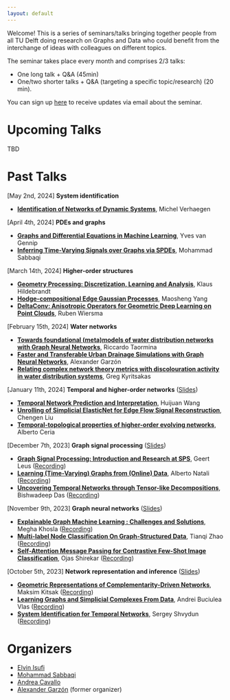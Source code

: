 ```yaml
---
layout: default
---
```


Welcome! This is a series of seminars/talks bringing together people from all TU Delft doing research on Graphs and Data who could benefit from the interchange of ideas with colleagues on different topics.  

The seminar takes place every month and comprises 2/3 talks:
- One long talk + Q&A (45min)
- One/two shorter talks + Q&A (targeting a specific topic/research) (20 min).

You can sign up [here](https://forms.office.com/pages/responsepage.aspx?id=TVJuCSlpMECM04q0LeCIewbAA7RP87dNtvNVETSiRPZUODZGSzBRM1FTM09JWjlLTlVTVTgzRjFKUi4u) to receive updates via email about the seminar.


# Upcoming Talks

TBD

# Past Talks

[May 2nd, 2024] **System identification**
- [**Identification of Networks of Dynamic Systems**](./past_talks/20240502.md), Michel Verhaegen

[April 4th, 2024] **PDEs and graphs**
- [**Graphs and Differential Equations in Machine Learning**](./past_talks/20240404.md), Yves van Gennip
- [**Inferring Time-Varying Signals over Graphs via SPDEs**](./past_talks/20240404.md), Mohammad Sabbaqi

[March 14th, 2024] **Higher-order structures**
- [**Geometry Processing: Discretization, Learning and Analysis**](./past_talks/20240314.md), Klaus Hildebrandt
- [**Hodge-compositional Edge Gaussian Processes**](./past_talks/20240314.md), Maosheng Yang
- [**DeltaConv: Anisotropic Operators for Geometric Deep Learning on Point Clouds**](./past_talks/20240314.md), Ruben Wiersma

[February 15th, 2024] **Water networks**
- [**Towards foundational (meta)models of water distribution networks with Graph Neural Networks**](./past_talks/20240215.md), Riccardo Taormina
- [**Faster and Transferable Urban Drainage Simulations with Graph Neural Networks**](./past_talks/20240215.md), Alexander Garzón
- [**Relating complex network theory metrics with discolouration activity in water distribution systems**](./past_talks/20240215.md), Greg Kyritsakas

[January 11th, 2024] **Temporal and higher-order networks** ([Slides](https://surfdrive.surf.nl/files/index.php/s/EFBE4vLunF3JYaC))
- [**Temporal Network Prediction and Interpretation**](./past_talks/20240111.md), Huijuan Wang
- [**Unrolling of Simplicial ElasticNet for Edge Flow Signal Reconstruction**](./past_talks/20240111.md), Chengen Liu
- [**Temporal-topological properties of higher-order evolving networks**](./past_talks/20240111.md), Alberto Ceria

[December 7th, 2023] **Graph signal processing** ([Slides](https://surfdrive.surf.nl/files/index.php/s/UoTuXag75v7jptT))
- [**Graph Signal Processing: Introduction and Research at SPS**](./past_talks/20231207.md), Geert Leus ([Recording](https://www.youtube.com/watch?v=O6rxAIbqqMo&ab_channel=Elvinisufi))
- [**Learning (Time-Varying) Graphs from (Online) Data**](./past_talks/20231207.md), Alberto Natali ([Recording](https://www.youtube.com/watch?v=kCUVcRBg0nc&ab_channel=Elvinisufi))
- [**Uncovering Temporal Networks through Tensor-like Decompositions**](./past_talks/20231207.md), Bishwadeep Das ([Recording](https://www.youtube.com/watch?v=wUy4S24fjoA&ab_channel=Elvinisufi))


[November 9th, 2023] **Graph neural networks** ([Slides](https://surfdrive.surf.nl/files/index.php/s/LiEThOeFRiMwyrF))
- [**Explainable Graph Machine Learning : Challenges and Solutions**](./past_talks/20231109.md), Megha Khosla ([Recording](https://www.youtube.com/watch?v=J5UDZ3Ln7ac&list=PLdzxeAZte_YvxvSCBiQyDdyO8muNHWnLr&index=6))
- [**Multi-label Node Classification On Graph-Structured Data**](./past_talks/20231109.md), Tianqi Zhao
 ([Recording](https://www.youtube.com/watch?v=eGjqgAKEf1o&list=PLdzxeAZte_YvxvSCBiQyDdyO8muNHWnLr&index=8&ab_channel=Elvinisufi))
- [**Self-Attention Message Passing for Contrastive Few-Shot Image Classification**](./past_talks/20231109.md), Ojas Shirekar ([Recording](https://www.youtube.com/watch?v=1RyKfa002z8&list=PLdzxeAZte_YvxvSCBiQyDdyO8muNHWnLr&index=6&ab_channel=Elvinisufi))



[October 5th, 2023] **Network representation and inference** ([Slides](https://surfdrive.surf.nl/files/index.php/s/dbSFaD1mbyoxHpS))
- [**Geometric Representations of Complementarity-Driven Networks**](./past_talks/20231005.md), Maksim Kitsak ([Recording](https://www.youtube.com/watch?v=18HG0KE6YrQ&ab_channel=Elvinisufi))
- [**Learning Graphs and Simplicial Complexes From Data**](./past_talks/20231005.md), Andrei Buciulea Vlas
 ([Recording](https://www.youtube.com/watch?v=VwD0u1zBYxo))
- [**System Identification for Temporal Networks**](./past_talks/20231005.md), Sergey Shvydun ([Recording](https://www.youtube.com/watch?v=Cj6y-D43ybQ&ab_channel=Elvinisufi))



# Organizers

- [Elvin Isufi](https://sites.google.com/site/elvinisufihp/)
- [Mohammad Sabbaqi](https://www.tudelft.nl/en/ewi/over-de-faculteit/afdelingen/intelligent-systems/multimedia-computing/people/mohammad-sabbaqi)
- [Andrea Cavallo](https://www.tudelft.nl/ewi/over-de-faculteit/afdelingen/intelligent-systems/multimedia-computing/people/andrea-cavallo)
- [Alexander Garzón](https://www.tudelft.nl/en/staff/j.a.garzondiaz/?cHash=179501011185fb0c281345f9391fef44) (former organizer)

<!-- 
Text can be **bold**, _italic_, or ~~strikethrough~~.

[Link to another page](./another-page.html).

There should be whitespace between paragraphs.

There should be whitespace between paragraphs. We recommend including a README, or a file with information about your project.

# Header 1

This is a normal paragraph following a header. GitHub is a code hosting platform for version control and collaboration. It lets you and others work together on projects from anywhere.

## Header 2

> This is a blockquote following a header.
>
> When something is important enough, you do it even if the odds are not in your favor.

### Header 3

```js
// Javascript code with syntax highlighting.
var fun = function lang(l) {
  dateformat.i18n = require('./lang/' + l)
  return true;
}
```

```ruby
# Ruby code with syntax highlighting
GitHubPages::Dependencies.gems.each do |gem, version|
  s.add_dependency(gem, "= #{version}")
end
```

#### Header 4

*   This is an unordered list following a header.
*   This is an unordered list following a header.
*   This is an unordered list following a header.

##### Header 5

1.  This is an ordered list following a header.
2.  This is an ordered list following a header.
3.  This is an ordered list following a header.

###### Header 6

| head1        | head two          | three |
|:-------------|:------------------|:------|
| ok           | good swedish fish | nice  |
| out of stock | good and plenty   | nice  |
| ok           | good `oreos`      | hmm   |
| ok           | good `zoute` drop | yumm  |

### There's a horizontal rule below this.

* * *

### Here is an unordered list:

*   Item foo
*   Item bar
*   Item baz
*   Item zip

### And an ordered list:

1.  Item one
1.  Item two
1.  Item three
1.  Item four

### And a nested list:

- level 1 item
  - level 2 item
  - level 2 item
    - level 3 item
    - level 3 item
- level 1 item
  - level 2 item
  - level 2 item
  - level 2 item
- level 1 item
  - level 2 item
  - level 2 item
- level 1 item

### Small image

![Octocat](https://github.githubassets.com/images/icons/emoji/octocat.png)

### Large image

![Branching](https://guides.github.com/activities/hello-world/branching.png)


### Definition lists can be used with HTML syntax.

<dl>
<dt>Name</dt>
<dd>Godzilla</dd>
<dt>Born</dt>
<dd>1952</dd>
<dt>Birthplace</dt>
<dd>Japan</dd>
<dt>Color</dt>
<dd>Green</dd>
</dl>

```
Long, single-line code blocks should not wrap. They should horizontally scroll if they are too long. This line should be long enough to demonstrate this.
```

```
The final element.
``` -->
